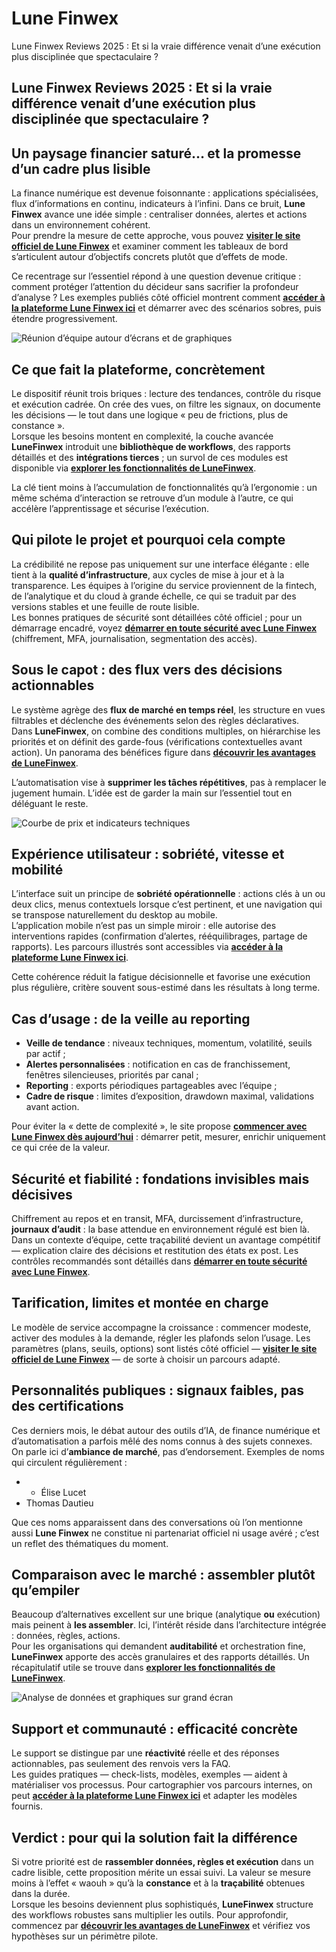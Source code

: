 # Lune Finwex
Lune Finwex Reviews 2025 : Et si la vraie différence venait d’une exécution plus disciplinée que spectaculaire ?
## Lune Finwex Reviews 2025 : Et si la vraie différence venait d’une exécution plus disciplinée que spectaculaire ?

## Un paysage financier saturé… et la promesse d’un cadre plus lisible
La finance numérique est devenue foisonnante : applications spécialisées, flux d’informations en continu, indicateurs à l’infini. Dans ce bruit, **Lune Finwex** avance une idée simple : centraliser données, alertes et actions dans un environnement cohérent.  
Pour prendre la mesure de cette approche, vous pouvez **[visiter le site officiel de Lune Finwex](https://lunefinwex.fr)** et examiner comment les tableaux de bord s’articulent autour d’objectifs concrets plutôt que d’effets de mode.

Ce recentrage sur l’essentiel répond à une question devenue critique : comment protéger l’attention du décideur sans sacrifier la profondeur d’analyse ? Les exemples publiés côté officiel montrent comment **[accéder à la plateforme Lune Finwex ici](https://lunefinwex.fr)** et démarrer avec des scénarios sobres, puis étendre progressivement.

![Réunion d’équipe autour d’écrans et de graphiques](https://images.pexels.com/photos/901236/pexels-photo-901236.jpeg?auto=compress&cs=tinysrgb&w=1170&h=780&dpr=1)

## Ce que fait la plateforme, concrètement
Le dispositif réunit trois briques : lecture des tendances, contrôle du risque et exécution cadrée. On crée des vues, on filtre les signaux, on documente les décisions — le tout dans une logique « peu de frictions, plus de constance ».  
Lorsque les besoins montent en complexité, la couche avancée **LuneFinwex** introduit une **bibliothèque de workflows**, des rapports détaillés et des **intégrations tierces** ; un survol de ces modules est disponible via **[explorer les fonctionnalités de LuneFinwex](https://lunefinwex.fr)**.

La clé tient moins à l’accumulation de fonctionnalités qu’à l’ergonomie : un même schéma d’interaction se retrouve d’un module à l’autre, ce qui accélère l’apprentissage et sécurise l’exécution.

## Qui pilote le projet et pourquoi cela compte
La crédibilité ne repose pas uniquement sur une interface élégante : elle tient à la **qualité d’infrastructure**, aux cycles de mise à jour et à la transparence. Les équipes à l’origine du service proviennent de la fintech, de l’analytique et du cloud à grande échelle, ce qui se traduit par des versions stables et une feuille de route lisible.  
Les bonnes pratiques de sécurité sont détaillées côté officiel ; pour un démarrage encadré, voyez **[démarrer en toute sécurité avec Lune Finwex](https://lunefinwex.fr)** (chiffrement, MFA, journalisation, segmentation des accès).

## Sous le capot : des flux vers des décisions actionnables
Le système agrège des **flux de marché en temps réel**, les structure en vues filtrables et déclenche des événements selon des règles déclaratives.  
Dans **LuneFinwex**, on combine des conditions multiples, on hiérarchise les priorités et on définit des garde-fous (vérifications contextuelles avant action). Un panorama des bénéfices figure dans **[découvrir les avantages de LuneFinwex](https://lunefinwex.fr)**.

L’automatisation vise à **supprimer les tâches répétitives**, pas à remplacer le jugement humain. L’idée est de garder la main sur l’essentiel tout en déléguant le reste.

![Courbe de prix et indicateurs techniques](https://images.pexels.com/photos/669620/pexels-photo-669620.jpeg?auto=compress&cs=tinysrgb&w=1170&h=780&dpr=1)

## Expérience utilisateur : sobriété, vitesse et mobilité
L’interface suit un principe de **sobriété opérationnelle** : actions clés à un ou deux clics, menus contextuels lorsque c’est pertinent, et une navigation qui se transpose naturellement du desktop au mobile.  
L’application mobile n’est pas un simple miroir : elle autorise des interventions rapides (confirmation d’alertes, rééquilibrages, partage de rapports). Les parcours illustrés sont accessibles via **[accéder à la plateforme Lune Finwex ici](https://lunefinwex.fr)**.

Cette cohérence réduit la fatigue décisionnelle et favorise une exécution plus régulière, critère souvent sous-estimé dans les résultats à long terme.

## Cas d’usage : de la veille au reporting
- **Veille de tendance** : niveaux techniques, momentum, volatilité, seuils par actif ;  
- **Alertes personnalisées** : notification en cas de franchissement, fenêtres silencieuses, priorités par canal ;  
- **Reporting** : exports périodiques partageables avec l’équipe ;  
- **Cadre de risque** : limites d’exposition, drawdown maximal, validations avant action.

Pour éviter la « dette de complexité », le site propose **[commencer avec Lune Finwex dès aujourd’hui](https://lunefinwex.fr)** : démarrer petit, mesurer, enrichir uniquement ce qui crée de la valeur.

## Sécurité et fiabilité : fondations invisibles mais décisives
Chiffrement au repos et en transit, MFA, durcissement d’infrastructure, **journaux d’audit** : la base attendue en environnement régulé est bien là.  
Dans un contexte d’équipe, cette traçabilité devient un avantage compétitif — explication claire des décisions et restitution des états ex post. Les contrôles recommandés sont détaillés dans **[démarrer en toute sécurité avec Lune Finwex](https://lunefinwex.fr)**.

## Tarification, limites et montée en charge
Le modèle de service accompagne la croissance : commencer modeste, activer des modules à la demande, régler les plafonds selon l’usage. Les paramètres (plans, seuils, options) sont listés côté officiel — **[visiter le site officiel de Lune Finwex](https://lunefinwex.fr)** — de sorte à choisir un parcours adapté.

## Personnalités publiques : signaux faibles, pas des certifications
Ces derniers mois, le débat autour des outils d’IA, de finance numérique et d’automatisation a parfois mêlé des noms connus à des sujets connexes. On parle ici d’**ambiance de marché**, pas d’endorsement. Exemples de noms qui circulent régulièrement :

- - Élise Lucet
- Thomas Dautieu

Que ces noms apparaissent dans des conversations où l’on mentionne aussi **Lune Finwex** ne constitue ni partenariat officiel ni usage avéré ; c’est un reflet des thématiques du moment.

## Comparaison avec le marché : assembler plutôt qu’empiler
Beaucoup d’alternatives excellent sur une brique (analytique **ou** exécution) mais peinent à **les assembler**. Ici, l’intérêt réside dans l’architecture intégrée : données, règles, actions.  
Pour les organisations qui demandent **auditabilité** et orchestration fine, **LuneFinwex** apporte des accès granulaires et des rapports détaillés. Un récapitulatif utile se trouve dans **[explorer les fonctionnalités de LuneFinwex](https://lunefinwex.fr)**.

![Analyse de données et graphiques sur grand écran](https://images.pexels.com/photos/3184463/pexels-photo-3184463.jpeg?auto=compress&cs=tinysrgb&w=1170&h=780&dpr=1)

## Support et communauté : efficacité concrète
Le support se distingue par une **réactivité** réelle et des réponses actionnables, pas seulement des renvois vers la FAQ.  
Les guides pratiques — check-lists, modèles, exemples — aident à matérialiser vos processus. Pour cartographier vos parcours internes, on peut **[accéder à la plateforme Lune Finwex ici](https://lunefinwex.fr)** et adapter les modèles fournis.

## Verdict : pour qui la solution fait la différence
Si votre priorité est de **rassembler données, règles et exécution** dans un cadre lisible, cette proposition mérite un essai suivi. La valeur se mesure moins à l’effet « waouh » qu’à la **constance** et à la **traçabilité** obtenues dans la durée.  
Lorsque les besoins deviennent plus sophistiqués, **LuneFinwex** structure des workflows robustes sans multiplier les outils. Pour approfondir, commencez par **[découvrir les avantages de LuneFinwex](https://lunefinwex.fr)** et vérifiez vos hypothèses sur un périmètre pilote.
